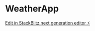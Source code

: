 # WeatherApp

[Edit in StackBlitz next generation editor ⚡️](https://stackblitz.com/~/github.com/JyotiP143/WeatherApp)